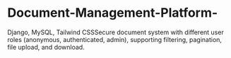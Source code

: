 # Document-Management-Platform-
Django, MySQL, Tailwind CSSSecure document system with different user roles (anonymous, authenticated, admin), supporting filtering, pagination, file upload, and download.
